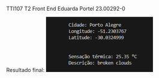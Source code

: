 TTI107 T2 Front End
Eduarda Portel 23.00292-0

Resultado final:
    <img src="./exibicao_dos_dados.png" alt="Resultado final"/>
